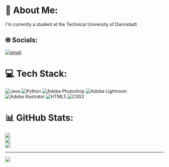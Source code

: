 # 💫 About Me:
I'm currently a student at the Technical University of Darmstadt


## 🌐 Socials:
[![email](https://img.shields.io/badge/Email-D14836?logo=gmail&logoColor=white)](mailto:firasse.el_echi@stud.tu-darmstadt.de) 

# 💻 Tech Stack:
![Java](https://img.shields.io/badge/java-%23ED8B00.svg?style=for-the-badge&logo=openjdk&logoColor=white) ![Python](https://img.shields.io/badge/python-3670A0?style=for-the-badge&logo=python&logoColor=ffdd54) ![Adobe Photoshop](https://img.shields.io/badge/adobe%20photoshop-%2331A8FF.svg?style=for-the-badge&logo=adobe%20photoshop&logoColor=white) ![Adobe Lightroom](https://img.shields.io/badge/Adobe%20Lightroom-31A8FF.svg?style=for-the-badge&logo=Adobe%20Lightroom&logoColor=white) ![Adobe Illustrator](https://img.shields.io/badge/adobe%20illustrator-%23FF9A00.svg?style=for-the-badge&logo=adobe%20illustrator&logoColor=white) ![HTML5](https://img.shields.io/badge/html5-%23E34F26.svg?style=for-the-badge&logo=html5&logoColor=white) ![CSS3](https://img.shields.io/badge/css3-%231572B6.svg?style=for-the-badge&logo=css3&logoColor=white)
# 📊 GitHub Stats:
![](https://github-readme-stats.vercel.app/api?username=elechi-firasse&theme=dark&hide_border=false&include_all_commits=false&count_private=false)<br/>
![](https://nirzak-streak-stats.vercel.app/?user=elechi-firasse&theme=dark&hide_border=false)<br/>
![](https://github-readme-stats.vercel.app/api/top-langs/?username=elechi-firasse&theme=dark&hide_border=false&include_all_commits=false&count_private=false&layout=compact)

---
[![](https://visitcount.itsvg.in/api?id=elechi-firasse&icon=0&color=0)](https://visitcount.itsvg.in)

<!-- Proudly created with GPRM ( https://gprm.itsvg.in ) -->
